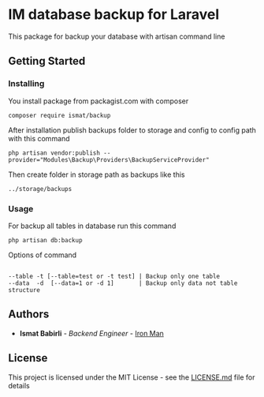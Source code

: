 # IM database backup for Laravel

This package for backup your database with artisan command line

## Getting Started

### Installing

You install package from packagist.com with composer

```
composer require ismat/backup
```

After installation publish backups folder to storage and config to config path with this command

```
php artisan vendor:publish --provider="Modules\Backup\Providers\BackupServiceProvider"

```

Then create folder in storage path as backups like this
```$xslt
../storage/backups
```

### Usage
For backup all tables in database run this command

```$xslt
php artisan db:backup
```

Options of command
```$xslt

--table -t [--table=test or -t test] | Backup only one table
--data  -d  [--data=1 or -d 1]       | Backup only data not table structure

```


## Authors

* **Ismat Babirli** - *Backend Engineer* - [Iron Man](https://github.com/ismatBabirli)


## License

This project is licensed under the MIT License - see the [LICENSE.md](LICENSE.md) file for details
